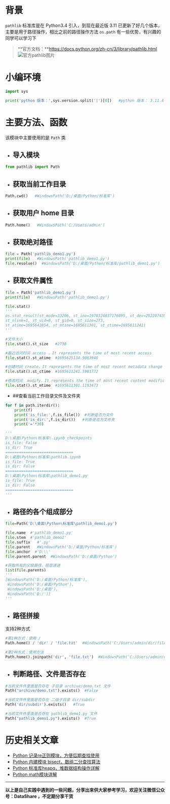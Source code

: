 # 背景
`pathlib` 标准库是在 Python3.4 引入，到现在最近版 3.11 已更新了好几个版本，主要是用于路径操作，相比之前的路径操作方法 `os.path` 有一些优势，有兴趣的同学可以学习下

>**官方文档：**https://docs.python.org/zh-cn/3/library/pathlib.html
![官方pathlib图片](https://upload-images.jianshu.io/upload_images/6641583-9e5a96f92df24f82.png?imageMogr2/auto-orient/strip%7CimageView2/2/w/1240)

# 小编环境
```python
import sys

print('python 版本：',sys.version.split('|')[0])   #python 版本： 3.11.4
```

# 主要方法、函数
该模块中主要使用的是 `Path` 类
- ## 导入模块
```python
from pathlib import Path
```
- ## 获取当前工作目录
```python
Path.cwd()   #WindowsPath('D:/桌面/Python/标准库')
```
- ## 获取用户 home 目录
```python
Path.home()   #WindowsPath('C:/Users/admin')
```
- ## 获取绝对路径
```python
file = Path('pathlib_demo1.py')
print(file)   #WindowsPath('pathlib_demo1.py')
file.resolve()  #WindowsPath('D:/桌面/Python/标准库/pathlib_demo1.py')
```
- ## 获取文件属性
```python
file = Path('pathlib_demo1.py')
print(file)   #WindowsPath('pathlib_demo1.py')

file.stat()  
'''
os.stat_result(st_mode=33206, st_ino=1970324837176895, st_dev=2522074357, 
st_nlink=1, st_uid=0, st_gid=0, st_size=273, 
st_atime=1695642854, st_mtime=1695611301, st_ctime=1695611241)
'''

#文件大小
file.stat().st_size   #273B

#最近访问时间 access ，It represents the time of most recent access 
file.stat().st_atime  #1695625134.9083948

#创建时间 create，It represents the time of most recent metadata change on Unix and creation time on Windows.
file.stat().st_ctime  #1695611241.5981772

#修改时间  modify，It represents the time of most recent content modification
file.stat().st_mtime  #1695611301.1193473
```
- ##查看当前工作目录文件及文件夹
```python
for f in path.iterdir():
    print(f)
    print('is_file:',f.is_file())  #判断是否为文件
    print('is_dir:',f.is_dir())   #判断是否为文件夹
    print('='*30)

'''
D:\桌面\Python\标准库\.ipynb_checkpoints
is_file: False
is_dir: True
==============================
D:\桌面\Python\标准库\pathlib.ipynb
is_file: True
is_dir: False
==============================
D:\桌面\Python\标准库\pathlib_demo1.py
is_file: True
is_dir: False
==============================
'''
```
- ## 路径的各个组成部分
```python
file=Path('D:\桌面\Python\标准库\pathlib_demo1.py')

file.name  #'pathlib_demo1.py'
file.stem  #'pathlib_demo1'
file.suffix   #'.py'
file.parent   #WindowsPath('D:/桌面/Python/标准库')
file.anchor  #'D:\\'
file.parent.parent  #WindowsPath('D:/桌面/Python')

#获取所有的父级路径，层层递进
list(file.parents)
'''
[WindowsPath('D:/桌面/Python/标准库'),
 WindowsPath('D:/桌面/Python'),
 WindowsPath('D:/桌面'),
 WindowsPath('D:/')]
'''
```
- ## 路径拼接
支持2种方式
```python
#第1种方式：使用 /
Path.home() / 'dir' / 'file.txt'  #WindowsPath('C:/Users/admin/dir/file.txt')

#第2种方式：使用方法
Path.home().joinpath('dir', 'file.txt')  #WindowsPath('C:/Users/admin/dir/file.txt')
```

- ## 判断路径、文件是否存在
```python
#当前文件件里面是否存在 子目录 archive/demo.txt 文件
Path("archive/demo.txt").exists()  #False

#当前文件件里面是否存在 二级子目录 dir/subdir  
Path('dir/subdir').exists()   #True

#当前文件件里面是否存在 pathlib_demo1.py 文件
Path("pathlib_demo1.py").exists()  #True
```

# 历史相关文章
- [Python 记录re正则模块，方便后期查找使用](https://www.jianshu.com/p/1d0a68c10291)
- [Python 内建模块 bisect，数组二分查找算法](https://www.jianshu.com/p/4dc970cd8505)
- [Python 标准库heapq，堆数据结构操作详解](https://www.jianshu.com/p/9d0287109b90)
- [Python math模块详解](https://www.jianshu.com/p/34ad567ec8ef)

**************************************************************************
**以上是自己实践中遇到的一些问题，分享出来供大家参考学习，欢迎关注微信公众号：DataShare ，不定期分享干货**
